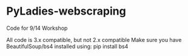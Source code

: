 # PyLadies-webscraping
Code for 9/14 Workshop

All code is 3.x compatible, but not 2.x compatible
Make sure you have BeautifulSoup/bs4 installed using:
pip install bs4
